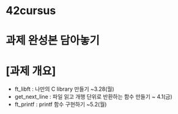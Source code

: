 # 42cursus
# 과제 완성본 담아놓기
# \[과제 개요]
- ft_libft : 나만의 C library 만들기 ~3.28(월)
- get_next_line : 파일 읽고 개행 단위로 반환하는 함수 만들기 ~ 4.1(금)
- ft_printf : printf 함수 구현하기 ~5.2(월)
